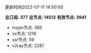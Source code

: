 更新时间2022-07-11 14:50:00

**总订阅: 377**
**总节点: 14512**
**有效节点: 3941**
- trojan节点: 385
- ss节点: 1216
- ssr节点: 59
- v2ray节点: 2281
